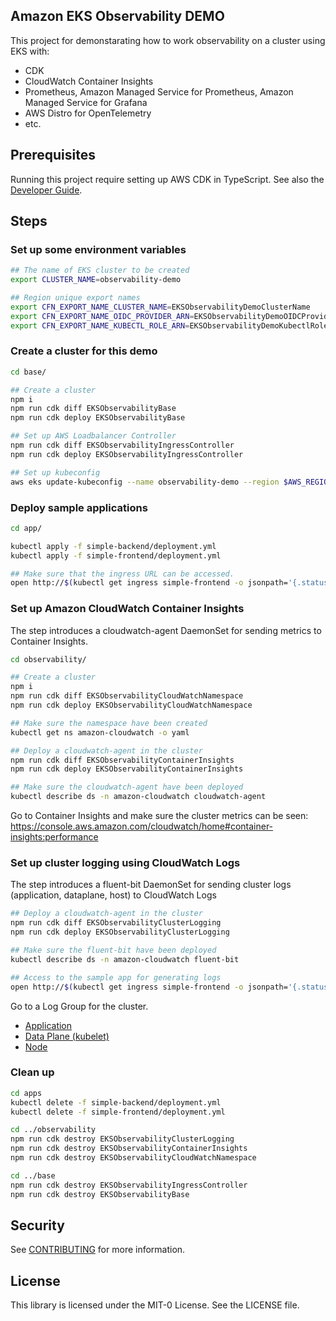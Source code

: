 ## Amazon EKS Observability DEMO

This project for demonstarating how to work observability on a cluster using EKS with:

* CDK
* CloudWatch Container Insights
* Prometheus, Amazon Managed Service for Prometheus, Amazon Managed Service for Grafana
* AWS Distro for OpenTelemetry
* etc.

## Prerequisites

Running this project require setting up AWS CDK in TypeScript. See also the [Developer Guide](https://docs.aws.amazon.com/cdk/latest/guide/hello_world.html).

## Steps

### Set up some environment variables

```bash
## The name of EKS cluster to be created
export CLUSTER_NAME=observability-demo

## Region unique export names
export CFN_EXPORT_NAME_CLUSTER_NAME=EKSObservabilityDemoClusterName
export CFN_EXPORT_NAME_OIDC_PROVIDER_ARN=EKSObservabilityDemoOIDCProviderArn
export CFN_EXPORT_NAME_KUBECTL_ROLE_ARN=EKSObservabilityDemoKubectlRoleArn
```

### Create a cluster for this demo

```bash
cd base/

## Create a cluster
npm i
npm run cdk diff EKSObservabilityBase
npm run cdk deploy EKSObservabilityBase

## Set up AWS Loadbalancer Controller
npm run cdk diff EKSObservabilityIngressController
npm run cdk deploy EKSObservabilityIngressController

## Set up kubeconfig
aws eks update-kubeconfig --name observability-demo --region $AWS_REGION --role-arn arn:aws:iam::xxxx:role/EKSObservabilityBase-BaseClusterMastersRoleXXX
```

### Deploy sample applications

```bash
cd app/

kubectl apply -f simple-backend/deployment.yml
kubectl apply -f simple-frontend/deployment.yml

## Make sure that the ingress URL can be accessed.
open http://$(kubectl get ingress simple-frontend -o jsonpath='{.status.loadBalancer.ingress[0].hostname}')
```

### Set up Amazon CloudWatch Container Insights

The step introduces a cloudwatch-agent DaemonSet for sending metrics to Container Insights.

```bash
cd observability/

## Create a cluster
npm i
npm run cdk diff EKSObservabilityCloudWatchNamespace
npm run cdk deploy EKSObservabilityCloudWatchNamespace

## Make sure the namespace have been created
kubectl get ns amazon-cloudwatch -o yaml

## Deploy a cloudwatch-agent in the cluster
npm run cdk diff EKSObservabilityContainerInsights
npm run cdk deploy EKSObservabilityContainerInsights

## Make sure the cloudwatch-agent have been deployed
kubectl describe ds -n amazon-cloudwatch cloudwatch-agent
```

Go to Container Insights and make sure the cluster metrics can be seen:
https://console.aws.amazon.com/cloudwatch/home#container-insights:performance

### Set up cluster logging using CloudWatch Logs

The step introduces a fluent-bit DaemonSet for sending cluster logs (application, dataplane, host) to CloudWatch Logs

```bash
## Deploy a cloudwatch-agent in the cluster
npm run cdk diff EKSObservabilityClusterLogging
npm run cdk deploy EKSObservabilityClusterLogging

## Make sure the fluent-bit have been deployed
kubectl describe ds -n amazon-cloudwatch fluent-bit

## Access to the sample app for generating logs
open http://$(kubectl get ingress simple-frontend -o jsonpath='{.status.loadBalancer.ingress[0].hostname}')
```

Go to a Log Group for the cluster.

* [Application](https://console.aws.amazon.com/cloudwatch/home#logsV2:log-groups/log-group/$252Faws$252Fcontainerinsights$252Fobservability-demo$252Fapplication)
* [Data Plane (kubelet)](https://console.aws.amazon.com/cloudwatch/home#logsV2:log-groups/log-group/$252Faws$252Fcontainerinsights$252Fobservability-demo$252Fdataplane)
* [Node](https://console.aws.amazon.com/cloudwatch/home#logsV2:log-groups/log-group/$252Faws$252Fcontainerinsights$252Fobservability-demo$252Fhost)

### Clean up

```bash
cd apps
kubectl delete -f simple-backend/deployment.yml
kubectl delete -f simple-frontend/deployment.yml

cd ../observability
npm run cdk destroy EKSObservabilityClusterLogging
npm run cdk destroy EKSObservabilityContainerInsights
npm run cdk destroy EKSObservabilityCloudWatchNamespace

cd ../base
npm run cdk destroy EKSObservabilityIngressController
npm run cdk destroy EKSObservabilityBase
```

## Security

See [CONTRIBUTING](CONTRIBUTING.md#security-issue-notifications) for more information.

## License

This library is licensed under the MIT-0 License. See the LICENSE file.
